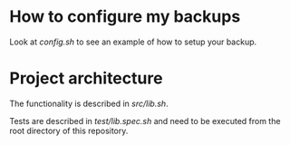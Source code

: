 # How to configure my backups

Look at *config.sh* to see an example of how to setup your backup.

# Project architecture

The functionality is described in *src/lib.sh*.

Tests are described in *test/lib.spec.sh* and need to be executed from the root directory of this repository.

